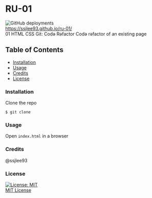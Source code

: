# RU-01  
![GitHub deployments](https://img.shields.io/github/deployments/ssjlee93/ru-01/github-pages)  
https://ssjlee93.github.io/ru-01/  
01 HTML CSS Git: Codə Rəfactor
Codə rəfactor of an existing page  

## Table of Contents 

* [Installation](#installation)
* [Usage](#usage)
* [Credits](#credits)
* [License](#license)

### Installation   
Clone the repo  
```
$ git clone
```

### Usage  
Open `index.html` in a browser  

### Credits  
@ssjlee93  

### License
[![License: MIT](https://img.shields.io/badge/License-MIT-yellow.svg)](https://opensource.org/licenses/MIT)  
[MIT License](LICENSE)  